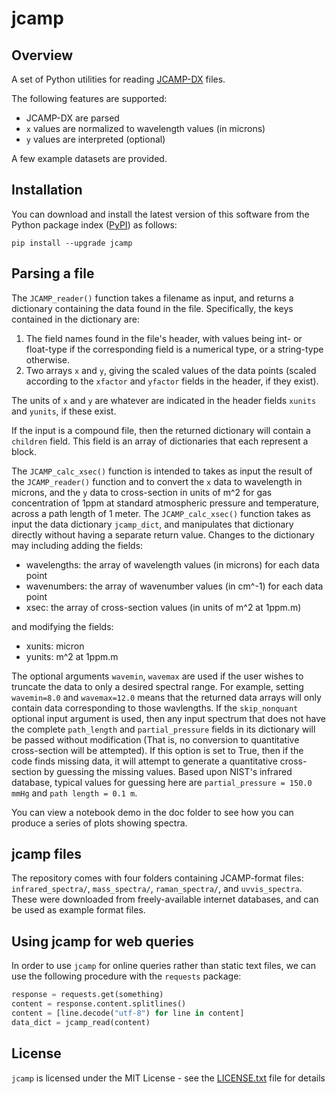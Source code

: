 # jcamp

## Overview

A set of Python utilities for reading [JCAMP-DX](http://www.jcamp-dx.org/) files.

The following features are supported:

* JCAMP-DX are parsed
* `x` values are normalized to wavelength values (in microns)
* `y` values are interpreted (optional)

A few example datasets are provided.


## Installation

You can download and install the latest version of this software from the Python package index ([PyPI](https://pypi.org/)) as follows:

```shell
pip install --upgrade jcamp
```


## Parsing a file

The `JCAMP_reader()` function takes a filename as input, and returns a dictionary containing the data found in the file.
Specifically, the keys contained in the dictionary are:

1. The field names found in the file's header, with values being int- or float-type if the corresponding field is a numerical type, or a string-type otherwise.
2. Two arrays `x` and `y`, giving the scaled values of the data points (scaled according to the `xfactor` and `yfactor` fields in the header, if they exist).

The units of `x` and `y` are whatever are indicated in the header fields `xunits` and `yunits`, if these exist.

If the input is a compound file, then the returned dictionary will contain a `children` field.
This field is an array of dictionaries that each represent a block.

The `JCAMP_calc_xsec()` function is intended to takes as input the result of the `JCAMP_reader()` function and to convert the `x` data to wavelength in microns, and the `y` data to cross-section in units of m^2 for gas concentration of 1ppm at standard atmospheric pressure and temperature, across a path length of 1 meter.
The `JCAMP_calc_xsec()` function takes as input the data dictionary `jcamp_dict`, and manipulates that dictionary directly without having a separate return value.
Changes to the dictionary may including adding the fields:

* wavelengths: the array of wavelength values (in microns) for each data point
* wavenumbers: the array of wavenumber values (in cm^-1) for each data point
* xsec: the array of cross-section values (in units of m^2 at 1ppm.m)

and modifying the fields:

* xunits: micron
* yunits: m^2 at 1ppm.m

The optional arguments `wavemin`, `wavemax` are used if the user wishes to truncate the data to only a desired spectral range.
For example, setting `wavemin=8.0` and `wavemax=12.0` means that the returned data arrays will only contain data corresponding to those wavlengths.
If the `skip_nonquant` optional input argument is used, then any input spectrum that does not have the complete `path_length` and `partial_pressure` fields in its dictionary will be passed without modification (That is, no conversion to quantitative cross-section will be attempted).
If this option is set to True, then if the code finds missing data, it will attempt to generate a quantitative cross-section by guessing the missing values.
Based upon NIST's infrared database, typical values for guessing here are `partial_pressure = 150.0 mmHg` and `path length = 0.1 m`.

You can view a notebook demo in the doc folder to see how you can produce a series of plots showing spectra.


## jcamp files

The repository comes with four folders containing JCAMP-format files: `infrared_spectra/`, `mass_spectra/`, `raman_spectra/`, and `uvvis_spectra`.
These were downloaded from freely-available internet databases, and can be used as example format files.


## Using jcamp for web queries

In order to use `jcamp` for online queries rather than static text files, we can use the following procedure with the `requests` package:

```python
response = requests.get(something)
content = response.content.splitlines()
content = [line.decode("utf-8") for line in content]
data_dict = jcamp_read(content)
```


## License

`jcamp` is licensed under the MIT License - see the [LICENSE.txt](./LICENSE.txt) file for details
